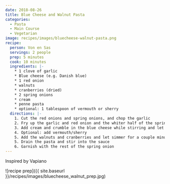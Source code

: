 ```yaml
---
date: 2018-08-26
title: Blue Cheese and Walnut Pasta
categories:
  - Pasta
  - Main Course
  - Vegetarian
image: recipes/images/bluecheese-walnut-pasta.png
recipe:
  person: Von en Sas
  servings: 2 people
  prep: 5 minutes
  cook: 10 minutes
  ingredients: |-
    * 1 clove of garlic
    * Blue cheese (e.g. Danish blue)
    * 1 red onion
    * walnuts
    * cranberries (dried)
    * 2 spring onions
    * cream
    * penne pasta
    * optional: 1 tablespoon of vermouth or sherry
  directions: |-
    1. Cut the red onions and spring onions, and chop the garlic
    2. Fry up the garlic and red onion and the whiter half of the spring onions
    3. Add cream and crumble in the blue cheese while stirring and let thicken
    4. Optional: add vermouth/sherry
    5. Add the walnuts and cranberries and let simmer for a couple minutes
    5. Drain the pasta and stir into the sauce
    6. Garnish with the rest of the spring onion
---
```


Inspired by Vapiano

![recipe prep]({{ site.baseurl }}/recipes/images/bluecheese_walnut_prep.jpg)
